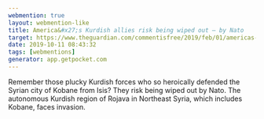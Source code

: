 ```yaml
---
webmention: true
layout: webmention-like
title: America&#x27;s Kurdish allies risk being wiped out – by Nato
target: https://www.theguardian.com/commentisfree/2019/feb/01/americas-kurdish-allies-syria-turkey-nato
date: 2019-10-11 08:43:32
tags: [webmentions]
generator: app.getpocket.com
---
```


Remember those plucky Kurdish forces who so heroically defended the Syrian city
of Kobane from Isis? They risk being wiped out by Nato. The autonomous Kurdish
region of Rojava in Northeast Syria, which includes Kobane, faces invasion.
